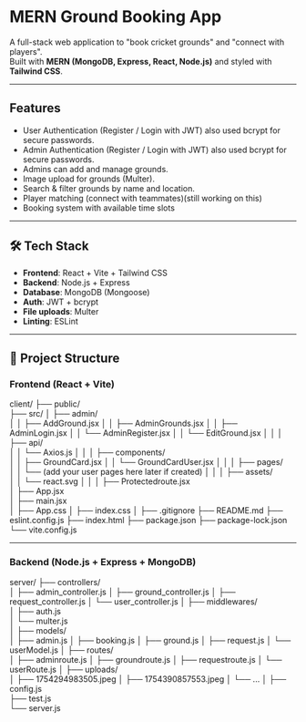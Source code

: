 # MERN Ground Booking App

A full-stack web application to "book cricket grounds" and "connect with players".  
Built with **MERN (MongoDB, Express, React, Node.js)** and styled with **Tailwind CSS**.

-----------------------------------------------------------------------------------

## Features
-  User Authentication (Register / Login with JWT) also used bcrypt for secure passwords.
-  Admin Authentication (Register / Login with JWT) also used bcrypt for secure passwords.
-  Admins can add and manage grounds.
-  Image upload for grounds (Multer).
-  Search & filter grounds by name and location.
-  Player matching (connect with teammates)(still working on this)
-  Booking system with available time slots

--------------------------------------------------------------------------------------

## 🛠️ Tech Stack
- **Frontend**: React + Vite + Tailwind CSS
- **Backend**: Node.js + Express
- **Database**: MongoDB (Mongoose)
- **Auth**: JWT + bcrypt
- **File uploads**: Multer
- **Linting**: ESLint
-----------------------------------------------------------------------------------------------

## 📂 Project Structure

### Frontend (React + Vite)
client/
├── public/               
├── src/
│   ├── admin/             
│   │   ├── AddGround.jsx
│   │   ├── AdminGrounds.jsx
│   │   ├── AdminLogin.jsx
│   │   └── AdminRegister.jsx
│   │   └── EditGround.jsx
│   │
│   ├── api/               
│   │   └── Axios.js
│   │
│   ├── components/         
│   │   ├── GroundCard.jsx
│   │   └── GroundCardUser.jsx
│   │
│   ├── pages/             
│   │   └── (add your user pages here later if created)
│   │
│   ├── assets/             
│   │   └── react.svg
│   │
│   ├── Protectedroute.jsx  
│   ├── App.jsx           
│   ├── main.jsx            
│   ├── App.css
│   ├── index.css
│
├── .gitignore
├── README.md
├── eslint.config.js
├── index.html
├── package.json
├── package-lock.json
└── vite.config.js

---------------------------------------------------------------------

### Backend (Node.js + Express + MongoDB)
server/
├── controllers/      
│   ├── admin_controller.js
│   ├── ground_controller.js
│   ├── request_controller.js
│   └── user_controller.js
│
├── middlewares/      
│   ├── auth.js       
│   └── multer.js     
│
├── models/           
│   ├── admin.js
│   ├── booking.js
│   ├── ground.js
│   ├── request.js
│   └── userModel.js
│
├── routes/           
│   ├── adminroute.js
│   ├── groundroute.js
│   ├── requestroute.js
│   └── userRoute.js
│
├── uploads/           
│   ├── 1754294983505.jpeg
│   ├── 1754390857553.jpeg
│   └── ...
│
├── config.js          
├── test.js           
└── server.js







